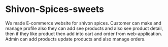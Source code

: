 # Shivon-Spices-sweets
We made E-commerce website for shivon spices. Customer can make and  manage profile also they can add see products and also see product detail, then if they like product then add into cart and order from web-application. Admin can add products update products and also manage orders. 
